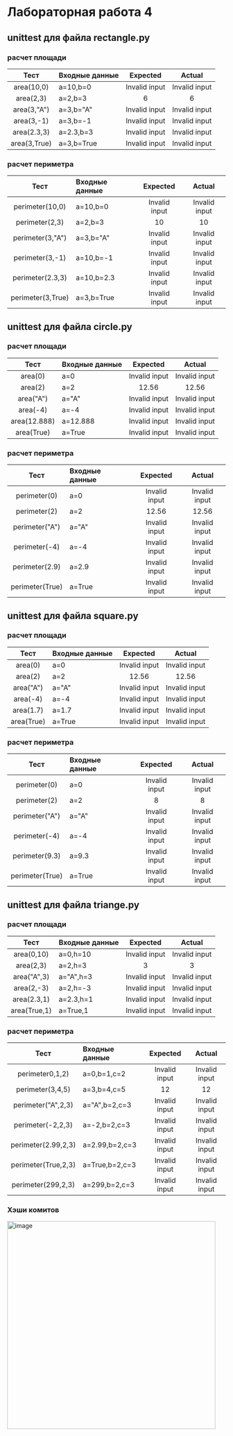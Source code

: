 # Лабораторная работа 4
## unittest для файла rectangle.py
### расчет площади 
|Тест        |Входные данные|Expected     |Actual       |
|:----------:|:-------------|:-----------:|:-----------:|
|area(10,0)  |a=10,b=0      |Invalid input|Invalid input|
|area(2,3)   |a=2,b=3       |6            |6            |
|area(3,"A") |a=3,b="A"     |Invalid input|Invalid input|
|area(3,-1)  |a=3,b=-1      |Invalid input|Invalid input|
|area(2.3,3) |a=2.3,b=3     |Invalid input|Invalid input|
|area(3,True)|a=3,b=True    |Invalid input|Invalid input|
### расчет периметра
|Тест        |Входные данные|Expected     |Actual       |
|:----------:|:-------------|:-----------:|:-----------:|
|perimeter(10,0)  |a=10,b=0      |Invalid input|Invalid input|
|perimeter(2,3)   |a=2,b=3       |10           |10           |
|perimeter(3,"A") |a=3,b="A"     |Invalid input|Invalid input|
|perimeter(3,-1)  |a=10,b=-1     |Invalid input|Invalid input|
|perimeter(2.3,3) |a=10,b=2.3    |Invalid input|Invalid input|
|perimeter(3,True)|a=3,b=True    |Invalid input|Invalid input|
## unittest для файла circle.py
### расчет площади
|Тест        |Входные данные|Expected     |Actual       |
|:----------:|:-------------|:-----------:|:-----------:|
|area(0)     |a=0           |Invalid input|Invalid input|
|area(2)     |a=2           |12.56        |12.56        |
|area("A")   |a="A"         |Invalid input|Invalid input|
|area(-4)    |a=-4          |Invalid input|Invalid input|
|area(12.888)|a=12.888      |Invalid input|Invalid input|
|area(True)  |a=True        |Invalid input|Invalid input|
### расчет периметра
|Тест        |Входные данные|Expected     |Actual       |
|:----------:|:-------------|:-----------:|:-----------:|
|perimeter(0)     |a=0           |Invalid input|Invalid input|
|perimeter(2)     |a=2           |12.56        |12.56        |
|perimeter("A")   |a="A"         |Invalid input|Invalid input|
|perimeter(-4)    |a=-4          |Invalid input|Invalid input|
|perimeter(2.9)   |a=2.9         |Invalid input|Invalid input|
|perimeter(True)  |a=True        |Invalid input|Invalid input|
## unittest для файла square.py
### расчет площади
|Тест        |Входные данные|Expected     |Actual       |
|:----------:|:-------------|:-----------:|:-----------:|
|area(0)     |a=0           |Invalid input|Invalid input|
|area(2)     |a=2           |12.56        |12.56        |
|area("A")   |a="A"         |Invalid input|Invalid input|
|area(-4)    |a=-4          |Invalid input|Invalid input|
|area(1.7)   |a=1.7         |Invalid input|Invalid input|
|area(True)  |a=True        |Invalid input|Invalid input|
### расчет периметра
|Тест        |Входные данные|Expected     |Actual       |
|:----------:|:-------------|:-----------:|:-----------:|
|perimeter(0)     |a=0           |Invalid input|Invalid input|
|perimeter(2)     |a=2           |8            |8            |
|perimeter("A")   |a="A"         |Invalid input|Invalid input|
|perimeter(-4)    |a=-4          |Invalid input|Invalid input|
|perimeter(9.3)   |a=9.3         |Invalid input|Invalid input|
|perimeter(True)  |a=True        |Invalid input|Invalid input|
## unittest для файла triange.py
### расчет площади
|Тест           |Входные данные|Expected     |Actual       |
|:-------------:|:-------------|:------------:|:-----------:|
|area(0,10)     |a=0,h=10       |Invalid input|Invalid input|
|area(2,3)      |a=2,h=3        |3            |3            |
|area("A",3)    |a="A",h=3      |Invalid input|Invalid input|
|area(2,-3)     |a=2,h=-3       |Invalid input|Invalid input|
|area(2.3,1)    |a=2.3,h=1      |Invalid input|Invalid input|
|area(True,1)   |a=True,1       |Invalid input|Invalid input|
### расчет периметра
|Тест            |Входные данные|Expected     |Actual       |
|:--------------:|:-------------|:-----------:|:-----------:|
|perimeter0,1,2)     |a=0,b=1,c=2   |Invalid input|Invalid input|
|perimeter(3,4,5)     |a=3,b=4,c=5   |12           |12           |
|perimeter("A",2,3)   |a="A",b=2,c=3 |Invalid input|Invalid input|
|perimeter(-2,2,3)    |a=-2,b=2,c=3  |Invalid input|Invalid input|
|perimeter(2.99,2,3)  |a=2.99,b=2,c=3|Invalid input|Invalid input|
|perimeter(True,2,3)  |a=True,b=2,c=3|Invalid input|Invalid input|
|perimeter(299,2,3)  |a=299,b=2,c=3|Invalid input|Invalid input|
### Хэши комитов
<img width="480" alt="image" src="https://github.com/viktsv4/geometric_lib/assets/144416635/d09b7e5c-3df5-4d13-8295-5e7443b87582">
